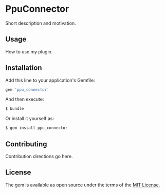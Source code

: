 # PpuConnector
Short description and motivation.

## Usage
How to use my plugin.

## Installation
Add this line to your application's Gemfile:

```ruby
gem 'ppu_connector'
```

And then execute:
```bash
$ bundle
```

Or install it yourself as:
```bash
$ gem install ppu_connector
```

## Contributing
Contribution directions go here.

## License
The gem is available as open source under the terms of the [MIT License](https://opensource.org/licenses/MIT).
